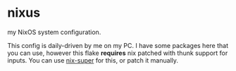 # nixus

my NixOS system configuration.

This config is daily-driven by me on my PC.
I have some packages here that you can use, however this flake **requires** nix patched with thunk support for inputs.
You can use [nix-super](https://github.com/privatevoid-net/nix-super) for this, or patch it manually.

